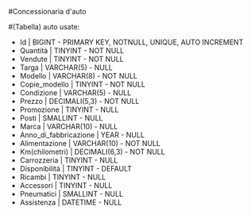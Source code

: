 <!-- Modellizzare la struttura di una tabella per memorizzare tutti i dati riguardanti delle auto usate messe in vendita da un concessionario -->

#Concessionaria d'auto

#(Tabella) auto usate:

- Id | BIGINT - PRIMARY KEY, NOTNULL, UNIQUE, AUTO INCREMENT
- Quantità | TINYINT - NOT NULL
- Vendute | TINYINT - NOT NULL
- Targa | VARCHAR(5) - NULL
- Modello | VARCHAR(8) - NOT NULL
- Copie_modello | TINYINT - NOT NULL
- Condizione | VARCHAR(5) - NULL
- Prezzo | DECIMALI(5,3) - NOT NULL
- Promozione | TINYINT - NULL
- Posti | SMALLINT - NULL
- Marca | VARCHAR(10) - NULL
- Anno_di_fabbricazione | YEAR - NULL
- Alimentazione | VARCHAR(10) - NOT NULL
- Km(chilometri) | DECIMALI(6,3) - NOT NULL
- Carrozzeria | TINYINT - NULL
- Disponibilità | TINYINT - DEFAULT
- Ricambi | TINYINT - NULL
- Accessori | TINYINT - NULL
- Pneumatici | SMALLINT - NULL
- Assistenza | DATETIME - NULL
